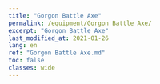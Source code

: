 ```yaml
---
title: "Gorgon Battle Axe"
permalink: /equipment/Gorgon Battle Axe/
excerpt: "Gorgon Battle Axe"
last_modified_at: 2021-01-26
lang: en
ref: "Gorgon Battle Axe.md"
toc: false
classes: wide
---
```


